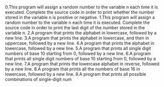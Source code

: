 0.This program will assign a random number to the variable n each time it is executed. Complete the source code in order to print whether the number stored in the variable n is positive or negative.
1.This program will assign a random number to the variable n each time it is executed. Complete the source code in order to print the last digit of the number stored in the variable n.
2.A program that prints the alphabet in lowercase, followed by a new line.
3.A program that prints the alphabet in lowercase, and then in uppercase, followed by a new line.
4.A program that prints the alphabet in lowercase, followed by a new line.
5.A program that prints all single digit numbers of base 10 starting from 0, followed by a new line.
6.A program that prints all single digit numbers of base 10 starting from 0, followed by a new line.
7.A program that prints the lowercase alphabet in reverse, followed by a new line.
8.A program that prints all the numbers of base 16 in lowercase, followed by a new line.
9.A program that prints all possible combinations of single-digit num
